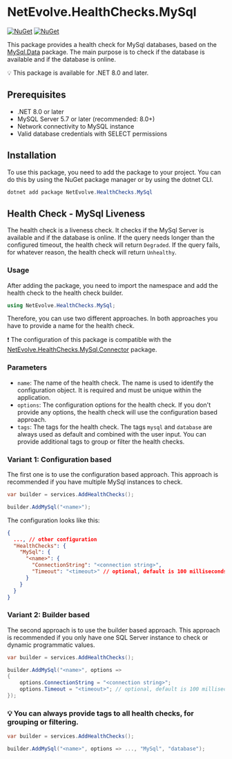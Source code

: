 # NetEvolve.HealthChecks.MySql

[![NuGet](https://img.shields.io/nuget/v/NetEvolve.HealthChecks.MySql?logo=nuget)](https://www.nuget.org/packages/NetEvolve.HealthChecks.MySql/)
[![NuGet](https://img.shields.io/nuget/dt/NetEvolve.HealthChecks.MySql?logo=nuget)](https://www.nuget.org/packages/NetEvolve.HealthChecks.MySql/)

This package provides a health check for MySql databases, based on the [MySql.Data](https://www.nuget.org/packages/MySql.Data/) package. The main purpose is to check if the database is available and if the database is online.

:bulb: This package is available for .NET 8.0 and later.

## Prerequisites

- .NET 8.0 or later
- MySQL Server 5.7 or later (recommended: 8.0+)
- Network connectivity to MySQL instance
- Valid database credentials with SELECT permissions

## Installation
To use this package, you need to add the package to your project. You can do this by using the NuGet package manager or by using the dotnet CLI.
```powershell
dotnet add package NetEvolve.HealthChecks.MySql
```

## Health Check - MySql Liveness
The health check is a liveness check. It checks if the MySql Server is available and if the database is online.
If the query needs longer than the configured timeout, the health check will return `Degraded`.
If the query fails, for whatever reason, the health check will return `Unhealthy`.

### Usage
After adding the package, you need to import the namespace and add the health check to the health check builder.
```csharp
using NetEvolve.HealthChecks.MySql;
```
Therefore, you can use two different approaches. In both approaches you have to provide a name for the health check.

:heavy_exclamation_mark: The configuration of this package is compatible with the [NetEvolve.HealthChecks.MySql.Connector](https://www.nuget.org/packages/NetEvolve.HealthChecks.MySql.Connector/) package.

### Parameters
- `name`: The name of the health check. The name is used to identify the configuration object. It is required and must be unique within the application.
- `options`: The configuration options for the health check. If you don't provide any options, the health check will use the configuration based approach.
- `tags`: The tags for the health check. The tags `mysql` and `database` are always used as default and combined with the user input. You can provide additional tags to group or filter the health checks.

### Variant 1: Configuration based
The first one is to use the configuration based approach. This approach is recommended if you have multiple MySql instances to check.
```csharp
var builder = services.AddHealthChecks();

builder.AddMySql("<name>");
```

The configuration looks like this:
```json
{
  ..., // other configuration
  "HealthChecks": {
    "MySql": {
      "<name>": {
        "ConnectionString": "<connection string>",
        "Timeout": "<timeout>" // optional, default is 100 milliseconds
      }
    }
  }
}
```

### Variant 2: Builder based
The second approach is to use the builder based approach. This approach is recommended if you only have one SQL Server instance to check or dynamic programmatic values.
```csharp
var builder = services.AddHealthChecks();

builder.AddMySql("<name>", options =>
{
    options.ConnectionString = "<connection string>";
    options.Timeout = "<timeout>"; // optional, default is 100 milliseconds
});
```

### :bulb: You can always provide tags to all health checks, for grouping or filtering.

```csharp
var builder = services.AddHealthChecks();

builder.AddMySql("<name>", options => ..., "MySql", "database");
```
